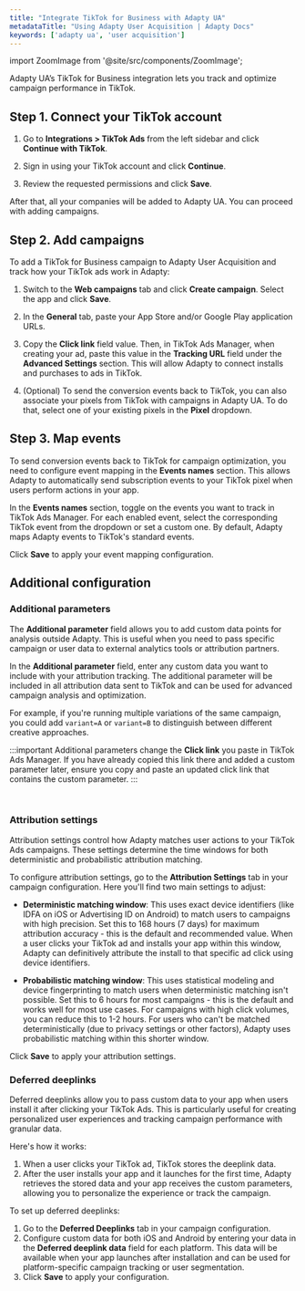 ```yaml
---
title: "Integrate TikTok for Business with Adapty UA"
metadataTitle: "Using Adapty User Acquisition | Adapty Docs"
keywords: ['adapty ua', 'user acquisition']
---
```

import ZoomImage from '@site/src/components/ZoomImage';

Adapty UA’s TikTok for Business integration lets you track and optimize campaign performance in TikTok.

## Step 1. Connect your TikTok account

1. Go to **Integrations > TikTok Ads** from the left sidebar and click **Continue with TikTok**.

<ZoomImage id="ua-connect-tiktok.webp" width="700px" />

2. Sign in using your TikTok account and click **Continue**.

3. Review the requested permissions and click **Save**.

<ZoomImage id="ua-tiktok-sign.webp" width="500px" />

After that, all your companies will be added to Adapty UA. You can proceed with adding campaigns.

## Step 2. Add campaigns

To add a TikTok for Business campaign to Adapty User Acquisition and track how your TikTok ads work in Adapty:

1. Switch to the **Web campaigns** tab and click **Create campaign**. Select the app and click **Save**.

<ZoomImage id="ua-new-campaign-tiktok.webp" width="500px" />

2. In the **General** tab, paste your App Store and/or Google Play application URLs.

<ZoomImage id="ua-url.webp" width="900px" />

3. Copy the **Click link** field value. Then, in TikTok Ads Manager, when creating your ad, paste this value in the **Tracking URL** field under the **Advanced Settings** section. This will allow Adapty to connect installs and purchases to ads in TikTok.

<ZoomImage id="ua-tiktok-lnk.webp" width="900px" />

4. (Optional) To send the conversion events back to TikTok, you can also associate your pixels from TikTok with campaigns in Adapty UA. To do that, select one of your existing pixels in the **Pixel** dropdown.

## Step 3. Map events

To send conversion events back to TikTok for campaign optimization, you need to configure event mapping in the **Events names** section. This allows Adapty to automatically send subscription events to your TikTok pixel when users perform actions in your app.

In the **Events names** section, toggle on the events you want to track in TikTok Ads Manager. For each enabled event, select the corresponding TikTok event from the dropdown or set a custom one. By default, Adapty maps Adapty events to TikTok's standard events.

Click **Save** to apply your event mapping configuration.

<ZoomImage id="ua-meta-events.webp" width="900px" />

## Additional configuration

### Additional parameters

The **Additional parameter** field allows you to add custom data points for analysis outside Adapty. This is useful when you need to pass specific campaign or user data to external analytics tools or attribution partners.

In the **Additional parameter** field, enter any custom data you want to include with your attribution tracking. The additional parameter will be included in all attribution data sent to TikTok and can be used for advanced campaign analysis and optimization.

For example, if you're running multiple variations of the same campaign, you could add `variant=A` or `variant=B` to distinguish between different creative approaches.

:::important
Additional parameters change the **Click link** you paste in TikTok Ads Manager. If you have already copied this link there and added a custom parameter later, ensure you copy and paste an updated click link that contains the custom parameter.
:::

<br/>

<ZoomImage id="ua-custom.webp" width="900px" />


### Attribution settings

Attribution settings control how Adapty matches user actions to your TikTok Ads campaigns. These settings determine the time windows for both deterministic and probabilistic attribution matching.

To configure attribution settings, go to the **Attribution Settings** tab in your campaign configuration. Here you'll find two main settings to adjust:

- **Deterministic matching window**: This uses exact device identifiers (like IDFA on iOS or Advertising ID on Android) to match users to campaigns with high precision. Set this to 168 hours (7 days) for maximum attribution accuracy - this is the default and recommended value. When a user clicks your TikTok ad and installs your app within this window, Adapty can definitively attribute the install to that specific ad click using device identifiers.

- **Probabilistic matching window**: This uses statistical modeling and device fingerprinting to match users when deterministic matching isn't possible. Set this to 6 hours for most campaigns - this is the default and works well for most use cases. For campaigns with high click volumes, you can reduce this to 1-2 hours. For users who can't be matched deterministically (due to privacy settings or other factors), Adapty uses probabilistic matching within this shorter window.

Click **Save** to apply your attribution settings.

<ZoomImage id="ua-meta-attribution-settings.webp" width="900px" />

### Deferred deeplinks

Deferred deeplinks allow you to pass custom data to your app when users install it after clicking your TikTok Ads. This is particularly useful for creating personalized user experiences and tracking campaign performance with granular data.

Here's how it works:

1. When a user clicks your TikTok ad, TikTok stores the deeplink data.
2. After the user installs your app and it launches for the first time, Adapty retrieves the stored data and your app receives the custom parameters, allowing you to personalize the experience or track the campaign.

To set up deferred deeplinks:

1. Go to the **Deferred Deeplinks** tab in your campaign configuration.
2. Configure custom data for both iOS and Android by entering your data in the **Deferred deeplink data** field for each platform. This data will be available when your app launches after installation and can be used for platform-specific campaign tracking or user segmentation.
3. Click **Save** to apply your configuration.

<ZoomImage id="ua-deeplink.webp" width="900px" />
